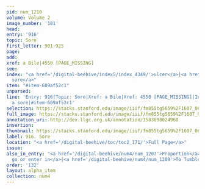```yaml
---
pid: num_1210
volume: Volume 2
image_number: '181'
head: 
entry: '916'
topic: Sore
first_letter: 901-925
page: 
add: 
xref: a Bile|4550 [PAGE_MISSING]
see: 
index: "<a href='/digital-beehive/index5/index_4349/'>ulcer</a>|<a href='/digital-beehive/index4/index_3804/'>a
  sore</a>"
item: "#item-609af52c1"
unparsed: 
line: 'Entry: 916|Topic: Sore|Xref: a Bile|Xref: 4550 [PAGE_MISSING]|Index: ulcer|Index:
  a sore|#item-609af52c1'
selection: https://stacks.stanford.edu/image/iiif/fm855tg5659%2F1607_0648/384,796,2842,297/full/0/default.jpg
full_image: https://stacks.stanford.edu/image/iiif/fm855tg5659%2F1607_0648/full/full/0/default.jpg
annotation_uri: http://dev.llgc.org.uk/annotation/1583098024960
insertion: 
thumbnail: https://stacks.stanford.edu/image/iiif/fm855tg5659%2F1607_0648/384,796,600,180/250,/0/default.jpg
label: 916. Sore
location: "<a href='/digital-beehive/toc/toc2_171/'>Full Page</a>"
issue: 
also_in_entry: "<a href='/digital-beehive/num4/num_1207'>Proportion</a>|<a href='/digital-beehive/num4/num_1208'>To
  go or enter in</a>|<a href='/digital-beehive/num4/num_1209'>To Tumble</a>|<a href='/digital-beehive/num4/num_1211'>Swelling</a>"
order: '132'
layout: alpha_item
collection: num4
---
```

